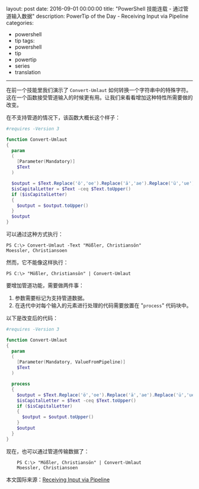 ﻿layout: post
date: 2016-09-01 00:00:00
title: "PowerShell 技能连载 - 通过管道输入数据"
description: PowerTip of the Day - Receiving Input via Pipeline
categories:
- powershell
- tip
tags:
- powershell
- tip
- powertip
- series
- translation
---
在前一个技能里我们演示了 `Convert-Umlaut` 如何转换一个字符串中的特殊字符。这在一个函数接受管道输入的时候更有用。让我们来看看增加这种特性所需要做的改变。

在不支持管道的情况下，该函数大概长这个样子：

```powershell
#requires -Version 3

function Convert-Umlaut
{
  param
  (
    [Parameter(Mandatory)]
    $Text
  )

  $output = $Text.Replace('ö','oe').Replace('ä','ae').Replace('ü','ue').Replace('ß','ss').Replace('Ö','Oe').Replace('Ü','Ue').Replace('Ä','Ae')
  $isCapitalLetter = $Text -ceq $Text.toUpper()
  if ($isCapitalLetter) 
  { 
    $output = $output.toUpper() 
  }
  $output
}
```

可以通过这种方式执行：


```shell
PS C:\> Convert-Umlaut -Text "Mößler, Christiansön" 
Moessler, Christiansoen
```

然而，它不能像这样执行：


```shell
PS C:\> "Mößler, Christiansön" | Convert-Umlaut
```
要增加管道功能，需要做两件事：

1. 参数需要标记为支持管道数据。
2. 在迭代中对每个输入的元素进行处理的代码需要放置在 "`process`" 代码块中。

以下是改变后的代码：

```powershell
#requires -Version 3

function Convert-Umlaut
{
  param
  (
    [Parameter(Mandatory, ValueFromPipeline)]
    $Text
  )

  process
  {
    $output = $Text.Replace('ö','oe').Replace('ä','ae').Replace('ü','ue').Replace('ß','ss').Replace('Ö','Oe').Replace('Ü','Ue').Replace('Ä','Ae')
    $isCapitalLetter = $Text -ceq $Text.toUpper()
    if ($isCapitalLetter) 
    { 
      $output = $output.toUpper() 
    }
    $output
  }
}
```

现在，也可以通过管道传输数据了：

```shell
    PS C:\> "Mößler, Christiansön" | Convert-Umlaut 
    Moessler, Christiansoen
```

<!--more-->
本文国际来源：[Receiving Input via Pipeline](http://community.idera.com/powershell/powertips/b/tips/posts/receiving-input-via-pipeline)
